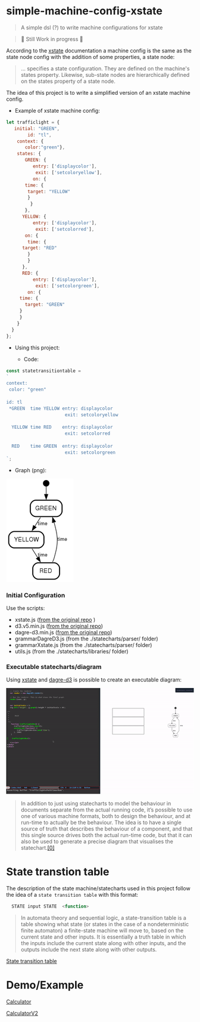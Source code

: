 # simple-machine-config-xstate
> A simple dsl (?) to write machine configurations for xstate

> 🚧 Still Work in progress 🚧 


According to the  [xstate](https://github.com/davidkpiano/xstate) documentation  a  machine config is the same as the state node config with the addition of some properties, a state node:

> ... specifies a state configuration. They are defined on the machine's states property. Likewise, sub-state nodes are hierarchically defined on the states property of a state node.

The idea of this project is to write a simplified version of an xstate machine config.



- Example of xstate machine config:


``` javascript
let trafficlight = {
   initial: "GREEN",
        id: "tl",
    context: {
       color:"green"},
    states: {
       GREEN: {
	      entry: ['displaycolor'],
	       exit: ['setcoloryellow'],
          on: {
	   time: {
	    target: "YELLOW"
	    }
         }
       },
      YELLOW: {
          entry: ['displaycolor'],
	       exit: ['setcolorred'],
       on: {
        time: {
	  target: "RED"
	    }
        }
      },
      RED: {
          entry: ['displaycolor'],
	       exit: ['setcolorgreen'],
        on: {
	 time: {
	   target: "GREEN"
	 } 
	 }
    }
  }
};
```

- Using this project:


  - Code:

``` javascript
const statetransitiontable = 
`
context:
 color: "green"

id: tl
 *GREEN  time YELLOW entry: displaycolor
                      exit: setcoloryellow

  YELLOW time RED    entry: displaycolor 
                      exit: setcolorred

  RED    time GREEN  entry: displaycolor
                      exit: setcolorgreen
`;
```

  - Graph (png): 


![graph image](graph.png)



### Initial Configuration

  Use the scripts:


- xstate.js         ([from the original repo](https://github.com/davidkpiano/xstate) )
- d3.v5.min.js      ([from the original repo](https://github.com/d3/d3/wiki))
- dagre-d3.min.js   ([from the original repo](https://github.com/dagrejs/dagre-d3/wiki))
- grammarDagreD3.js (from the ./statecharts/parser/ folder)
- grammarXstate.js  (from the ./statecharts/parser/ folder)
- utils.js          (from the ./statecharts/libraries/ folder)



### Executable statecharts/diagram

  Using [xstate](https://github.com/davidkpiano/xstate) and [dagre-d3]( https://github.com/dagrejs/dagre-d3) is possible to create an executable diagram:


![executable-diagram](executable-diagram-on-browser-trafficlights.gif)


> In addition to just using statecharts to model the behaviour in documents separate from the actual running code, it’s possible to use one of various machine formats, both to design the behaviour, and at run-time to actually be the behaviour. The idea is to have a single source of truth that describes the behaviour of a component, and that this single source drives both the actual run-time code, but that it can also be used to generate a precise diagram that visualises the statechart.[[0]](https://statecharts.github.io/)


# State transtion table 

 The description of the state machine/statecharts used in this project follow the idea of a `state transition table` with  this format:
 
``` javascript
  STATE input STATE  <function> 
```

> In automata theory and sequential logic, a state-transition table is a table showing what state (or states in the case of a nondeterministic finite automaton) a finite-state machine will move to, based on the current state and other inputs. It is essentially a truth table in which the inputs include the current state along with other inputs, and the outputs include the next state along with other outputs. 


[State transition table](https://en.wikipedia.org/wiki/State-transition_table)


# Demo/Example

[Calculator](https://diegoperezm.github.io/simple-machine-config-xstate/examples/browser/calculator/calculator/index.html)

[CalculatorV2](https://diegoperezm.github.io/simple-machine-config-xstate/examples/browser/calculator/calculatorv2/index.html)


